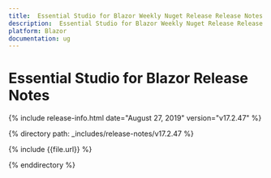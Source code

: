 ```yaml
---
title:  Essential Studio for Blazor Weekly Nuget Release Release Notes  
description:  Essential Studio for Blazor Weekly Nuget Release Release Notes  
platform: Blazor
documentation: ug
---
```


#  Essential Studio for Blazor  Release Notes  

{% include release-info.html date="August 27, 2019"  version="v17.2.47" %} 

{% directory path: _includes/release-notes/v17.2.47 %}

{% include {{file.url}} %}

{% enddirectory %}





